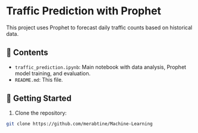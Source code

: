 # Traffic Prediction with Prophet

This project uses Prophet to forecast daily traffic counts based on historical data.

## 📁 Contents

- `traffic_prediction.ipynb`: Main notebook with data analysis, Prophet model training, and evaluation.
- `README.md`: This file.
## 🚀 Getting Started

1. Clone the repository:
```bash
git clone https://github.com/merabtine/Machine-Learning
